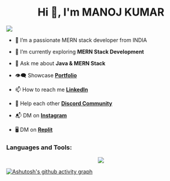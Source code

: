 <h1 align="center">Hi 👋, I'm MANOJ KUMAR</h1>
<!-- ![image](https://github.com/BCAPATHSHALA/BCAPATHSHALA/blob/main/MERN.png?raw=true) -->
<!-- <h3 align="center">A passionate MERN stack developer from India</h3> -->

![](https://komarev.com/ghpvc/?username=BCAPATHSHALA&color=blueviolet&style=flat-square)

- 🔭 I’m a passionate MERN stack developer from INDIA

- 🌱 I’m currently exploring **MERN Stack Development**

- 💬 Ask me about **Java & MERN Stack**

- 👁️‍🗨️ Showcase **[Portfolio](https://manoj-kumar.vercel.app/)**

- 📫 How to reach me **[LinkedIn](https://www.linkedin.com/in/manojoffcialmj/)**

- 🧲 Help each other **[Discord Community](https://discord.gg/naQUPVWvSs)**

- 📬 DM on **[Instagram](https://www.instagram.com/manojofficialmj/)**

- 🖥️ DM on **[Replit](https://replit.com/@BCAPATHSHALA)**

<h3 align="left">Languages and Tools:</h3>
<p align="center">
<img src="https://skillicons.dev/icons?i=html,css,javascript,react,nodejs,express,mongo,firebase,sass,fastapi,cpp,java,git,github,postman">
</p>

[![Ashutosh's github activity graph](https://github-readme-activity-graph.vercel.app/graph?username=BCAPATHSHALA&bg_color=000000&color=ffffff&line=21cac7&point=7505a8&area=true&hide_border=true)](https://github.com/ashutosh00710/github-readme-activity-graph)

